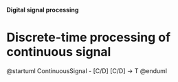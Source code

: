 **Digital signal processing**

# Discrete-time processing of continuous signal


@startuml
ContinuousSignal - [C/D]
[C/D] -> T
@enduml